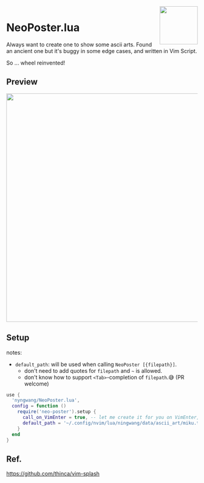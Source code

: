 <img src="https://neovim.io/logos/neovim-mark-flat.png" align="right" width="100" />

NeoPoster.lua
===

Always want to create one to show some ascii arts.
Found an ancient one but it's buggy in some edge cases,
and written in Vim Script.

So ... wheel reinvented!


## Preview

<img src="https://user-images.githubusercontent.com/24765272/222985745-07eb6b07-e9cc-421b-b294-3080428f9ecb.png" width="600">


## Setup

notes:
- `default_path`: will be used when calling `NeoPoster [{filepath}]`.
  - don't need to add quotes for `filepath` and `~` is allowed.
  - don't know how to support `<Tab>`-completion of `filepath`.😅 (PR welcome)


```lua
use {
  'nyngwang/NeoPoster.lua',
  config = function ()
    require('neo-poster').setup {
      call_on_VimEnter = true, -- let me create it for you on VimEnter, since it's kinda tricky.
      default_path = '~/.config/nvim/lua/ningwang/data/ascii_art/miku.txt', -- change it to point to your own file.
    }
  end
}
```


## Ref.

https://github.com/thinca/vim-splash
